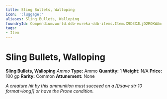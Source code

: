 ```yaml
---
title: Sling Bullets, Walloping
icon: ':luggage:'
aliases: Sling Bullets, Walloping
foundryId: Compendium.world.ddb-eureka-ddb-items.Item.X9D3XJLjD2ROKWAm
tags:
- Item
---
```


# Sling Bullets, Walloping

**Sling Bullets, Walloping**
_Ammo_
**Type:** Ammo
**Quantity:** 1
**Weight:** N/A
**Price:** 100 gp
**Rarity:** Common
**Attunement:** None

*A creature hit by this ammunition must succeed on a [[/save str 10 format=long]] or have the Prone condition.*
